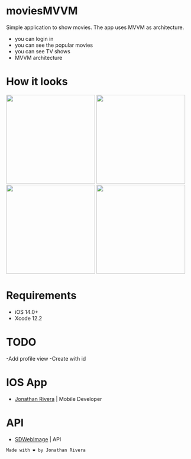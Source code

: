 # moviesMVVM
 Simple application to show movies. The app uses MVVM as architecture.

  - you can login in
  - you can see the popular movies
  - you can see TV shows
  - MVVM architecture

# How it looks

<img width="240" alt="" src="https://user-images.githubusercontent.com/30934641/110369481-13813900-8010-11eb-9112-6f80ac9a5832.png?raw=true">
<img width="240" alt="" src="https://user-images.githubusercontent.com/30934641/110369539-272c9f80-8010-11eb-820c-bd9087f83c9e.png?raw=true">
<img width="240" alt="" src="https://user-images.githubusercontent.com/30934641/110369611-4297aa80-8010-11eb-8292-4cbe4f77a938.png?raw=true">
<img width="240" alt="" src="https://user-images.githubusercontent.com/30934641/110369622-46c3c800-8010-11eb-8d69-82448dad1c93.png?raw=true">


# Requirements
- iOS 14.0+
- Xcode 12.2
  
# TODO
  -Add profile view
  -Create with id
  
# IOS App
 - [Jonathan Rivera](https://github.com/JonaRivera-RB) | Mobile Developer

 # API
 - [SDWebImage](https://github.com/SDWebImage/SDWebImage) | API
 
```
Made with ❤️ by Jonathan Rivera
```

